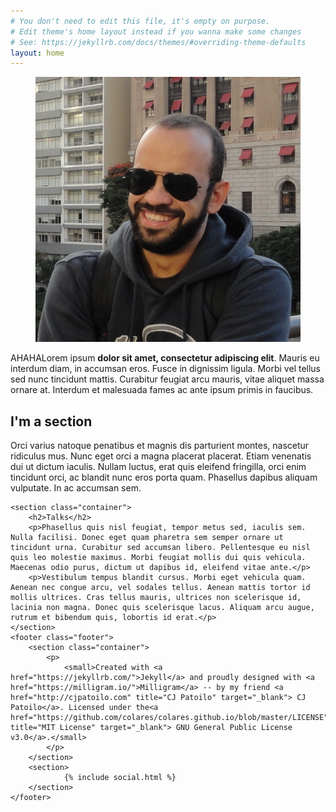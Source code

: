```yaml
---
# You don't need to edit this file, it's empty on purpose.
# Edit theme's home layout instead if you wanna make some changes
# See: https://jekyllrb.com/docs/themes/#overriding-theme-defaults
layout: home
---
```



<head>
	<meta charset="utf-8">
	<title>Thiago Colares</title>
	<link rel="stylesheet" href="https://fonts.googleapis.com/css?family=Roboto:300,300italic,700,700italic">
    <link rel="stylesheet" href="https://cdn.rawgit.com/necolas/normalize.css/master/normalize.css">
    <link rel="stylesheet" href="https://cdn.rawgit.com/milligram/milligram/master/dist/milligram.min.css">
	<!--[if IE]>
		<script src="http://html5shiv.googlecode.com/svn/trunk/html5.js"></script>
    <![endif]-->
    <link rel="stylesheet" href="assets/css/main.css">
    <meta name="viewport" content="width=device-width, initial-scale=1.0">
</head>

<body id="home">
    <main class="wrapper">
    <section class="container" id="grids">
        <figure class="profile-avatar">
                <img src="assets/images/avatar-thiago-colares.JPG" alt="">
        </figure>
        <p>
            AHAHALorem ipsum <strong>dolor sit amet, consectetur adipiscing elit</strong>. Mauris eu interdum diam, in accumsan eros. Fusce in dignissim ligula. Morbi vel tellus sed nunc tincidunt mattis. Curabitur feugiat arcu mauris, vitae aliquet massa ornare at. Interdum et malesuada fames ac ante ipsum primis in faucibus.
        </p>
    </section>
    <section class="container">
        <h2>I'm a section</h2>
        <p>Orci varius natoque penatibus et magnis dis parturient montes, nascetur ridiculus mus. Nunc eget orci a magna placerat placerat. Etiam venenatis dui ut dictum iaculis. Nullam luctus, erat quis eleifend fringilla, orci enim tincidunt orci, ac blandit nunc eros porta quam. Phasellus dapibus aliquam vulputate. In ac accumsan sem.</p>
    </section>
    
    <section class="container">
        <h2>Talks</h2>
        <p>Phasellus quis nisl feugiat, tempor metus sed, iaculis sem. Nulla facilisi. Donec eget quam pharetra sem semper ornare ut tincidunt urna. Curabitur sed accumsan libero. Pellentesque eu nisl quis leo molestie maximus. Morbi feugiat mollis dui quis vehicula. Maecenas odio purus, dictum ut dapibus id, eleifend vitae ante.</p>
        <p>Vestibulum tempus blandit cursus. Morbi eget vehicula quam. Aenean nec congue arcu, vel sodales tellus. Aenean mattis tortor id mollis ultrices. Cras tellus mauris, ultrices non scelerisque id, lacinia non magna. Donec quis scelerisque lacus. Aliquam arcu augue, rutrum et bibendum quis, lobortis id erat.</p>
    </section>
    <footer class="footer">
        <section class="container">
            <p>
                <small>Created with <a href="https://jekyllrb.com/">Jekyll</a> and proudly designed with <a href="https://milligram.io/">Milligram</a> -- by my friend <a href="http://cjpatoilo.com" title="CJ Patoilo" target="_blank"> CJ Patoilo</a>. Licensed under the<a href="https://github.com/colares/colares.github.io/blob/master/LICENSE" title="MIT License" target="_blank"> GNU General Public License v3.0</a>.</small>
            </p>
        </section>
        <section>
                {% include social.html %}
        </section>
    </footer>
</main>
    
</body>